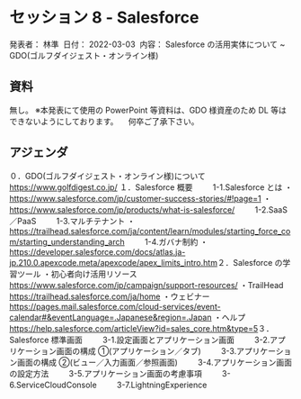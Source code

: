 # セッション 8 - Salesforce

発表者： 林準
​
日付： 2022-03-03
​
内容： Salesforce の活用実体について ~ GDO(ゴルフダイジェスト・オンライン様)
​
## 資料

無し。
※本発表にて使用の PowerPoint 等資料は、GDO 様資産のため DL 等はできないようにしております。
　何卒ご了承下さい。
​
## アジェンダ

０．GDO(ゴルフダイジェスト・オンライン様)について
https://www.golfdigest.co.jp/
​
１．Salesforce 概要
　　 1-1.Salesforce とは
・https://www.salesforce.com/jp/customer-success-stories/#!page=1
・https://www.salesforce.com/jp/products/what-is-salesforce/
　　 1-2.SaaS／PaaS
　　 1-3.マルチテナント
・https://trailhead.salesforce.com/ja/content/learn/modules/starting_force_com/starting_understanding_arch
　　 1-4.ガバナ制約
・https://developer.salesforce.com/docs/atlas.ja-jp.210.0.apexcode.meta/apexcode/apex_limits_intro.htm
​
２．Salesforce の学習ツール
・初心者向け活用リソース
https://www.salesforce.com/jp/campaign/support-resources/
・TrailHead
https://trailhead.salesforce.com/ja/home
・ウェビナー
https://pages.mail.salesforce.com/cloud-services/event-calendar#&eventLanguage=.Japanese&region=.Japan
・ヘルプ
https://help.salesforce.com/articleView?id=sales_core.htm&type=5
​
３．Salesforce 標準画面
　　 3-1.設定画面とアプリケーション画面
　　 3-2.アプリケーション画面の構成 ➀(アプリケーション／タブ)
　　 3-3.アプリケーション画面の構成 ➁(ビュー／入力画面／参照画面)
　　 3-4.アプリケーション画面の設定方法
　　 3-5.アプリケーション画面の考慮事項
　　 3-6.ServiceCloudConsole
　　 3-7.LightningExperience

